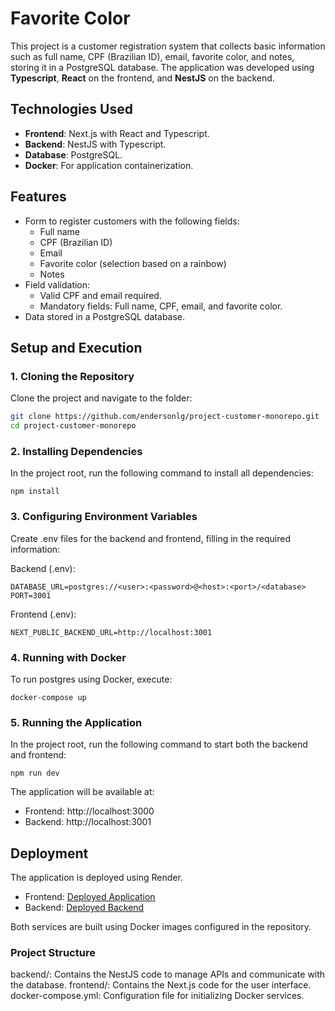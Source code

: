 # Favorite Color

This project is a customer registration system that collects basic information such as full name, CPF (Brazilian ID), email, favorite color, and notes, storing it in a PostgreSQL database. The application was developed using **Typescript**, **React** on the frontend, and **NestJS** on the backend.

## Technologies Used

- **Frontend**: Next.js with React and Typescript.
- **Backend**: NestJS with Typescript.
- **Database**: PostgreSQL.
- **Docker**: For application containerization.

## Features

- Form to register customers with the following fields:
  - Full name
  - CPF (Brazilian ID)
  - Email
  - Favorite color (selection based on a rainbow)
  - Notes
- Field validation:
  - Valid CPF and email required.
  - Mandatory fields: Full name, CPF, email, and favorite color.
- Data stored in a PostgreSQL database.

## Setup and Execution

### 1. Cloning the Repository

Clone the project and navigate to the folder:

```bash
git clone https://github.com/endersonlg/project-customer-monorepo.git
cd project-customer-monorepo
```

### 2. Installing Dependencies
In the project root, run the following command to install all dependencies:

```
npm install
```

### 3. Configuring Environment Variables
Create .env files for the backend and frontend, filling in the required information:

Backend (.env):
```
DATABASE_URL=postgres://<user>:<password>@<host>:<port>/<database>
PORT=3001
```

Frontend (.env):
```
NEXT_PUBLIC_BACKEND_URL=http://localhost:3001
```

### 4. Running with Docker
To run postgres using Docker, execute:
```
docker-compose up 

```


### 5. Running the Application
In the project root, run the following command to start both the backend and frontend:
```
npm run dev
```

The application will be available at:

- Frontend: http://localhost:3000
- Backend: http://localhost:3001

## Deployment
The application is deployed using Render.

- Frontend: [Deployed Application](https://favorite-color.onrender.com)
- Backend: [Deployed Backend](https://project-customer-monorepo.onrender.com)
  
Both services are built using Docker images configured in the repository.

### Project Structure
backend/: Contains the NestJS code to manage APIs and communicate with the database.
frontend/: Contains the Next.js code for the user interface.
docker-compose.yml: Configuration file for initializing Docker services.

